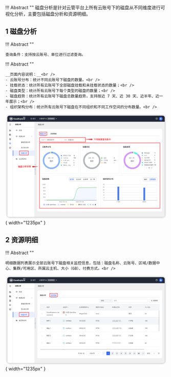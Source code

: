 
!!! Abstract ""
    磁盘分析是针对云管平台上所有云账号下的磁盘从不同维度进行可视化分析，主要包括磁盘分析和资源明细。

## 1 磁盘分析

!!! Abstract ""

    查询条件：支持按云账号、单位进行过滤查询。

!!! Abstract ""

    __页面内容说明：__<br />
    - 云账号分布：统计不同云账号下磁盘的数量。<br />
    - 挂载状态：统计所有云账号下全部磁盘挂载和未挂载状态的数量；<br />
    - 磁盘类型：统计所有云账号下每个类型的磁盘的数量；<br />
    - 磁盘趋势：统计所有云账号下磁盘总数量趋势，支持按近 7 天、近 30 天、近半年、近一年展示；<br />
    - 组织架构分布：统计所有云账号下磁盘在不同组织和不同工作空间的分布数量。<br />

![磁盘分析](../../img/operation-analytics/disk_analysis/磁盘分析.png){ width="1235px" } 

## 2 资源明细

!!! Abstract ""

    明细数据列表展示全部云账号下磁盘相关监控信息，包括：磁盘名称、云账号、区域/数据中心、集群/可用区、所属云主机、大小（GB）、付费方式。<br />

![资源明细](../../img/operation-analytics/disk_analysis/资源明细.png){ width="1235px" } 